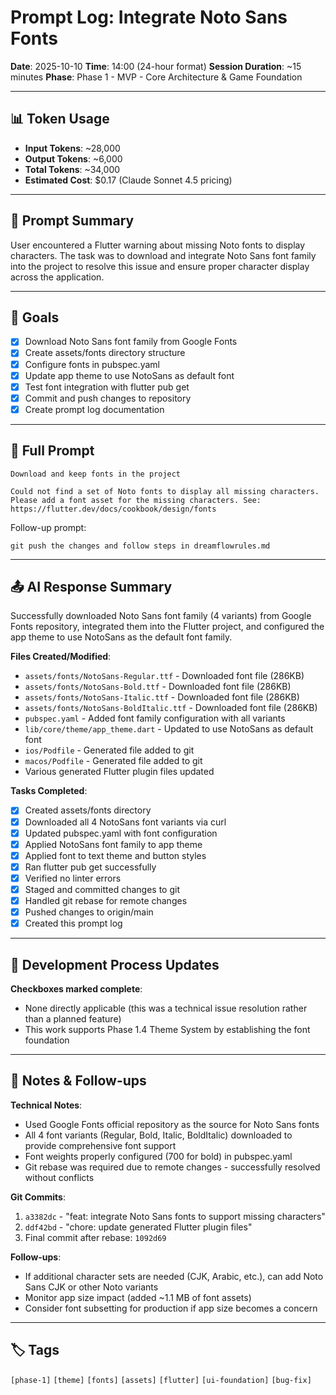# Prompt Log: Integrate Noto Sans Fonts

**Date**: 2025-10-10
**Time**: 14:00 (24-hour format)
**Session Duration**: ~15 minutes
**Phase**: Phase 1 - MVP - Core Architecture & Game Foundation

---

## 📊 Token Usage

- **Input Tokens**: ~28,000
- **Output Tokens**: ~6,000
- **Total Tokens**: ~34,000
- **Estimated Cost**: $0.17 (Claude Sonnet 4.5 pricing)

---

## 📝 Prompt Summary

User encountered a Flutter warning about missing Noto fonts to display characters. The task was to download and integrate Noto Sans font family into the project to resolve this issue and ensure proper character display across the application.

---

## 🎯 Goals

- [x] Download Noto Sans font family from Google Fonts
- [x] Create assets/fonts directory structure
- [x] Configure fonts in pubspec.yaml
- [x] Update app theme to use NotoSans as default font
- [x] Test font integration with flutter pub get
- [x] Commit and push changes to repository
- [x] Create prompt log documentation

---

## 💬 Full Prompt

```
Download and keep fonts in the project

Could not find a set of Noto fonts to display all missing characters. Please add a font asset for the missing characters. See: https://flutter.dev/docs/cookbook/design/fonts
```

Follow-up prompt:
```
git push the changes and follow steps in dreamflowrules.md
```

---

## 📤 AI Response Summary

Successfully downloaded Noto Sans font family (4 variants) from Google Fonts repository, integrated them into the Flutter project, and configured the app theme to use NotoSans as the default font family.

**Files Created/Modified**:
- `assets/fonts/NotoSans-Regular.ttf` - Downloaded font file (286KB)
- `assets/fonts/NotoSans-Bold.ttf` - Downloaded font file (286KB)
- `assets/fonts/NotoSans-Italic.ttf` - Downloaded font file (286KB)
- `assets/fonts/NotoSans-BoldItalic.ttf` - Downloaded font file (286KB)
- `pubspec.yaml` - Added font family configuration with all variants
- `lib/core/theme/app_theme.dart` - Updated to use NotoSans as default font
- `ios/Podfile` - Generated file added to git
- `macos/Podfile` - Generated file added to git
- Various generated Flutter plugin files updated

**Tasks Completed**:
- [x] Created assets/fonts directory
- [x] Downloaded all 4 NotoSans font variants via curl
- [x] Updated pubspec.yaml with font configuration
- [x] Applied NotoSans font family to app theme
- [x] Applied font to text theme and button styles
- [x] Ran flutter pub get successfully
- [x] Verified no linter errors
- [x] Staged and committed changes to git
- [x] Handled git rebase for remote changes
- [x] Pushed changes to origin/main
- [x] Created this prompt log

---

## 🔄 Development Process Updates

**Checkboxes marked complete**:
- None directly applicable (this was a technical issue resolution rather than a planned feature)
- This work supports Phase 1.4 Theme System by establishing the font foundation

---

## 📌 Notes & Follow-ups

**Technical Notes**:
- Used Google Fonts official repository as the source for Noto Sans fonts
- All 4 font variants (Regular, Bold, Italic, BoldItalic) downloaded to provide comprehensive font support
- Font weights properly configured (700 for bold) in pubspec.yaml
- Git rebase was required due to remote changes - successfully resolved without conflicts

**Git Commits**:
1. `a3382dc` - "feat: integrate Noto Sans fonts to support missing characters"
2. `ddf42bd` - "chore: update generated Flutter plugin files"
3. Final commit after rebase: `1092d69`

**Follow-ups**:
- If additional character sets are needed (CJK, Arabic, etc.), can add Noto Sans CJK or other Noto variants
- Monitor app size impact (added ~1.1 MB of font assets)
- Consider font subsetting for production if app size becomes a concern

---

## 🏷️ Tags

`[phase-1]` `[theme]` `[fonts]` `[assets]` `[flutter]` `[ui-foundation]` `[bug-fix]`


